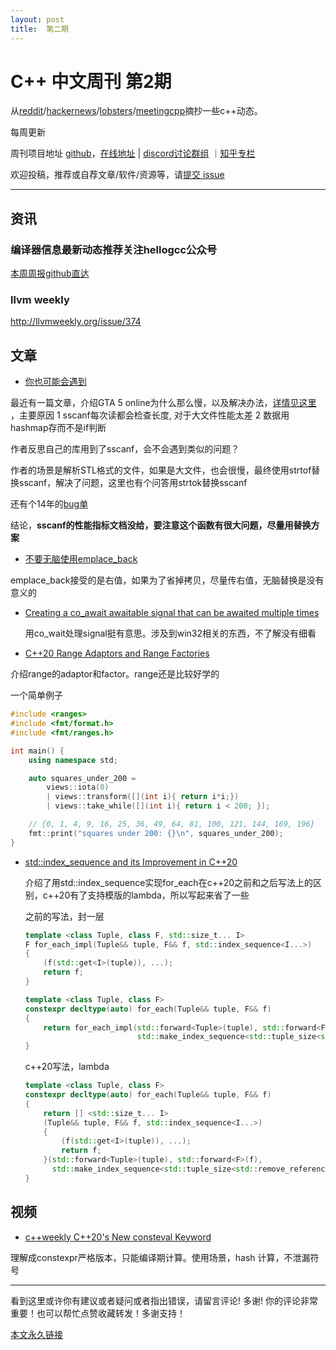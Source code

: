 ```yaml
---
layout: post
title:  第二期
---
```


# C++ 中文周刊 第2期

从[reddit](https://www.reddit.com/r/cpp/)/[hackernews](https://news.ycombinator.com/)/[lobsters](https://lobste.rs/)/[meetingcpp](https://www.meetingcpp.com/blog/blogroll/)摘抄一些c++动态。

每周更新

周刊项目地址 [github](https://github.com/wanghenshui/cppweeklynews)，[在线地址](https://wanghenshui.github.io/cppweeklynews/) | [discord讨论群组](https://discord.gg/cZ9mXVPGx6) ｜[知乎专栏](https://www.zhihu.com/column/jieyaren)

欢迎投稿，推荐或自荐文章/软件/资源等，请[提交 issue](https://github.com/wanghenshui/cppweeklynews/issues)

---

## 资讯

### 编译器信息最新动态推荐关注hellogcc公众号

[本周周报github直达](https://github.com/hellogcc/osdt-weekly/blob/master/weekly/2021-03-03.md)



### llvm weekly

http://llvmweekly.org/issue/374



## 文章

- [你也可能会遇到](https://www.mattkeeter.com/blog/2021-03-01-happen/)

最近有一篇文章，介绍GTA 5 online为什么那么慢，以及解决办法，[详情见这里](https://www.zhihu.com/question/265453795/answer/1758424108) ，主要原因 1 sscanf每次读都会检查长度, 对于大文件性能太差 2 数据用hashmap存而不是if判断

作者反思自己的库用到了sscanf，会不会遇到类似的问题？

作者的场景是解析STL格式的文件，如果是大文件，也会很慢，最终使用strtof替换sscanf，解决了问题，这里也有个问答用strtok替换sscanf

还有个14年的[bug单](https://sourceware.org/bugzilla/show_bug.cgi?id=17577)

结论，**sscanf的性能指标文档没给，要注意这个函数有很大问题，尽量用替换方案**



- [不要无脑使用emplace_back](https://quuxplusone.github.io/blog/2021/03/03/push-back-emplace-back/)

emplace_back接受的是右值，如果为了省掉拷贝，尽量传右值，无脑替换是没有意义的



- [Creating a co_await awaitable signal that can be awaited multiple times](https://devblogs.microsoft.com/oldnewthing/20210301-00/?p=104914) 

  用co_wait处理signal挺有意思。涉及到win32相关的东西，不了解没有细看



- [C++20 Range Adaptors and Range Factories](https://brevzin.github.io/c++/2021/02/28/ranges-reference/)

 介绍range的adaptor和factor。range还是比较好学的

一个简单例子

```c++
#include <ranges>
#include <fmt/format.h>
#include <fmt/ranges.h>

int main() {
    using namespace std;

    auto squares_under_200 =
        views::iota(0)
        | views::transform([](int i){ return i*i;})
        | views::take_while([](int i){ return i < 200; });

    // {0, 1, 4, 9, 16, 25, 36, 49, 64, 81, 100, 121, 144, 169, 196}
    fmt::print("squares under 200: {}\n", squares_under_200);
}
```



- [std::index_sequence and its Improvement in C++20](https://www.fluentcpp.com/2021/03/05/stdindex_sequence-and-its-improvement-in-c20/)

  介绍了用std::index_sequence实现for_each在c++20之前和之后写法上的区别，c++20有了支持模版的lambda，所以写起来省了一些

  之前的写法，封一层

  ```c++
  template <class Tuple, class F, std::size_t... I>
  F for_each_impl(Tuple&& tuple, F&& f, std::index_sequence<I...>)
  {
      (f(std::get<I>(tuple)), ...);
      return f;
  }
  
  template <class Tuple, class F>
  constexpr decltype(auto) for_each(Tuple&& tuple, F&& f)
  {
      return for_each_impl(std::forward<Tuple>(tuple), std::forward<F>(f),
                           std::make_index_sequence<std::tuple_size<std::remove_reference_t<Tuple>>::value>{});
  }
  ```

  c++20写法，lambda

  ```c++
  template <class Tuple, class F>
  constexpr decltype(auto) for_each(Tuple&& tuple, F&& f)
  {
      return [] <std::size_t... I>
      (Tuple&& tuple, F&& f, std::index_sequence<I...>)
      {
          (f(std::get<I>(tuple)), ...);
          return f;
      }(std::forward<Tuple>(tuple), std::forward<F>(f),
        std::make_index_sequence<std::tuple_size<std::remove_reference_t<Tuple>>::value>{});
  }
  ```

  

## 视频

- [c++weekly C++20's New consteval Keyword](https://www.youtube.com/watch?v=b22cKntJslU)

理解成constexpr严格版本，只能编译期计算。使用场景，hash 计算，不泄漏符号

---

看到这里或许你有建议或者疑问或者指出错误，请留言评论! 多谢!  你的评论非常重要！也可以帮忙点赞收藏转发！多谢支持！

[本文永久链接](https://wanghenshui.github.io/cppweeklynews/posts/002.html)
